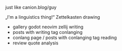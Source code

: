 just like canion.blog/guy

„I'm a linguistics thing!“
Zettelkasten
drawing
 - gallery
godot
neovim
zellij
writing
 - posts with writing tag
conlanging
 - conlang page / posts with conlanging tag
reading
 - review quote analysis


